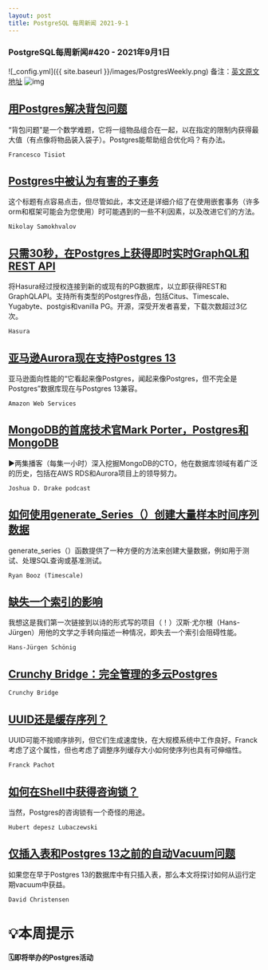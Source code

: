 ```yaml
---
layout: post
title: PostgreSQL 每周新闻 2021-9-1
---
```

### PostgreSQL每周新闻#420 - 2021年9月1日
![_config.yml]({{ site.baseurl }}/images/PostgresWeekly.png)
备注：[英文原文地址](https://postgresweekly.com/issues/420)
![img](https://res.cloudinary.com/cpress/image/upload/w_1280,e_sharpen:60/jnxtjwrgsljajf5mvegc.jpg)
## [用Postgres解决背包问题](https://postgresweekly.com/link/113075/web)
“背包问题”是一个数学难题，它将一组物品组合在一起，以在指定的限制内获得最大值（有点像将物品装入袋子）。Postgres能帮助组合优化吗？有办法。


`Francesco Tisiot `
## [Postgres中被认为有害的子事务](https://postgresweekly.com/link/113077/web)
这个标题有点容易点击，但尽管如此，本文还是详细介绍了在使用嵌套事务（许多orm和框架可能会为您使用）时可能遇到的一些不利因素，以及改进它们的方法。


`Nikolay Samokhvalov `
## [只需30秒，在Postgres上获得即时实时GraphQL和REST API](https://postgresweekly.com/link/113078/web)
将Hasura经过授权连接到新的或现有的PG数据库，以立即获得REST和GraphQLAPI。支持所有类型的Postgres作品，包括Citus、Timescale、Yugabyte、postgis和vanilla PG。开源，深受开发者喜爱，下载次数超过3亿次。


`Hasura `
## [亚马逊Aurora现在支持Postgres 13](https://postgresweekly.com/link/113079/web)
亚马逊面向性能的“它看起来像Postgres，闻起来像Postgres，但不完全是Postgres”数据库现在与Postgres 13兼容。


`Amazon Web Services `
## [MongoDB的首席技术官Mark Porter，Postgres和MongoDB](https://postgresweekly.com/link/113080/web)
▶两集播客（每集一小时）深入挖掘MongoDB的CTO，他在数据库领域有着广泛的历史，包括在AWS RDS和Aurora项目上的领导努力。


`Joshua D. Drake podcast`
## [如何使用generate_Series（）创建大量样本时间序列数据](https://postgresweekly.com/link/113081/web)
generate_series（）函数提供了一种方便的方法来创建大量数据，例如用于测试、处理SQL查询或基准测试。


`Ryan Booz (Timescale) `
## [缺失一个索引的影响](https://postgresweekly.com/link/113082/web)
我想这是我们第一次链接到以诗的形式写的项目（！）汉斯·尤尔根（Hans-Jürgen）用他的文学之手转向描述一种情况，即失去一个索引会阻碍性能。


`Hans-Jürgen Schönig `
## [Crunchy Bridge：完全管理的多云Postgres](https://postgresweekly.com/link/113083/web)


`Crunchy Bridge `
## [UUID还是缓存序列？](https://postgresweekly.com/link/113084/web)
UUID可能不按顺序排列，但它们生成速度快，在大规模系统中工作良好。Franck考虑了这个属性，但也考虑了调整序列缓存大小如何使序列也具有可伸缩性。


`Franck Pachot `
## [如何在Shell中获得咨询锁？](https://postgresweekly.com/link/113085/web)
当然，Postgres的咨询锁有一个奇怪的用途。


`Hubert depesz Lubaczewski `
## [仅插入表和Postgres 13之前的自动Vacuum问题](https://postgresweekly.com/link/113087/web)
如果您在早于Postgres 13的数据库中有只插入表，那么本文将探讨如何从运行定期vacuum中获益。


`David Christensen `
# 💡本周提示


**🗓即将举办的Postgres活动**

